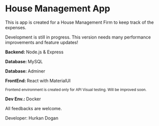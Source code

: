 <h1>House Management App</h1>
<p>This is app is created for a House Management Firm to keep track of the expenses.</p>

<p>Development is still in progress. This version needs many performance improvements and feature updates!</p>

<p><strong>Backend: </strong>Node.js & Express</p>
<p><strong>Database: </strong>MySQL</p>
<p><strong>Database: </strong>Adminer</p>
<p><strong>FrontEnd: </strong>React with MaterialUI</p>
<p><small>Frontend environment is created only for API Visual testing. Will be improved soon.</small></p>
<p><strong>Dev Env.: </strong>Docker</p>

All feedbacks are welcome.

Developer: Hurkan Dogan
